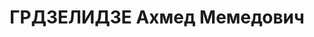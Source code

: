 ---
title: ГРДЗЕЛИДЗЕ Ахмед Мемедович
description: 'Род. в 1908, Кобулетский район, г. Пинск (?) Аджария, грузин (аджарец).
  Род занятий: до ареста работал управляющим сберкассами.

  Осужден Тройкой при НКВД ГССР 04.12.1937. Мера наказания: расстрел. Дата расстрела:
  11.12.1937'
---